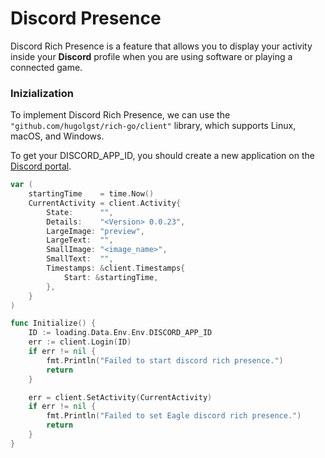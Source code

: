 # Discord Presence

Discord Rich Presence is a feature that allows you to display your activity inside your **Discord** profile when you are using software or playing a connected game.

### Inizialization

To implement Discord Rich Presence, we can use the `"github.com/hugolgst/rich-go/client"` library, which supports Linux, macOS, and Windows.

To get your DISCORD\_APP\_ID, you should create a new application on the [Discord portal](https://discord.com/developers/applications).

```go
var (
	startingTime    = time.Now()
	CurrentActivity = client.Activity{
		State:      "",
		Details:    "<Version> 0.0.23",
		LargeImage: "preview",
		LargeText:  "",
		SmallImage: "<image_name>",
		SmallText:  "",
		Timestamps: &client.Timestamps{
			Start: &startingTime,
		},
	}
)

func Initialize() {
	ID := loading.Data.Env.Env.DISCORD_APP_ID
	err := client.Login(ID)
	if err != nil {
		fmt.Println("Failed to start discord rich presence.")
		return
	}

	err = client.SetActivity(CurrentActivity)
	if err != nil {
		fmt.Println("Failed to set Eagle discord rich presence.")
		return
	}
}
```
